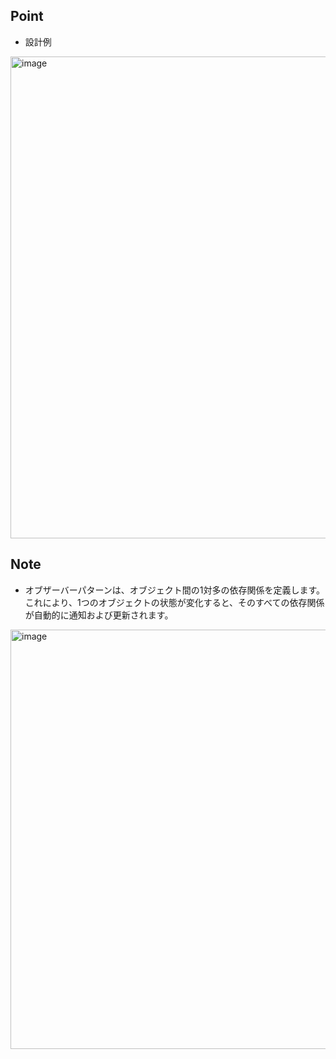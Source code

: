 ## Point
- 設計例
<img width="771" alt="image" src="https://user-images.githubusercontent.com/50207951/180913409-6097f830-ba1f-4316-993c-d639e5510d36.png">

## Note
- オブザーバーパターンは、オブジェクト間の1対多の依存関係を定義します。これにより、1つのオブジェクトの状態が変化すると、そのすべての依存関係が自動的に通知および更新されます。

<img width="671" alt="image" src="https://user-images.githubusercontent.com/50207951/180912072-59472373-4d9c-42cb-8eb5-32dc5356776d.png">